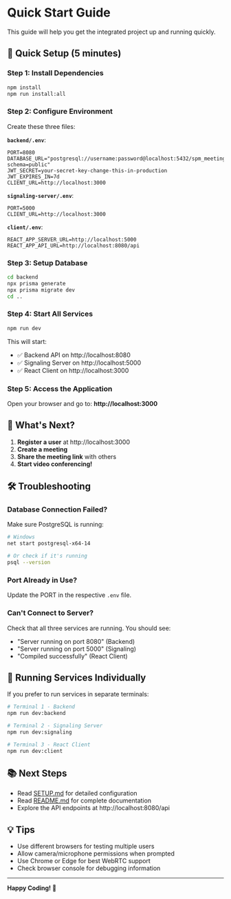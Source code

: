 # Quick Start Guide

This guide will help you get the integrated project up and running quickly.

## 🚀 Quick Setup (5 minutes)

### Step 1: Install Dependencies

```bash
npm install
npm run install:all
```

### Step 2: Configure Environment

Create these three files:

**`backend/.env`**:
```env
PORT=8080
DATABASE_URL="postgresql://username:password@localhost:5432/spm_meeting?schema=public"
JWT_SECRET=your-secret-key-change-this-in-production
JWT_EXPIRES_IN=7d
CLIENT_URL=http://localhost:3000
```

**`signaling-server/.env`**:
```env
PORT=5000
CLIENT_URL=http://localhost:3000
```

**`client/.env`**:
```env
REACT_APP_SERVER_URL=http://localhost:5000
REACT_APP_API_URL=http://localhost:8080/api
```

### Step 3: Setup Database

```bash
cd backend
npx prisma generate
npx prisma migrate dev
cd ..
```

### Step 4: Start All Services

```bash
npm run dev
```

This will start:
- ✅ Backend API on http://localhost:8080
- ✅ Signaling Server on http://localhost:5000
- ✅ React Client on http://localhost:3000

### Step 5: Access the Application

Open your browser and go to:
**http://localhost:3000**

## 📝 What's Next?

1. **Register a user** at http://localhost:3000
2. **Create a meeting**
3. **Share the meeting link** with others
4. **Start video conferencing!**

## 🛠️ Troubleshooting

### Database Connection Failed?

Make sure PostgreSQL is running:
```bash
# Windows
net start postgresql-x64-14

# Or check if it's running
psql --version
```

### Port Already in Use?

Update the PORT in the respective `.env` file.

### Can't Connect to Server?

Check that all three services are running. You should see:
- "Server running on port 8080" (Backend)
- "Server running on port 5000" (Signaling)
- "Compiled successfully" (React Client)

## 🎯 Running Services Individually

If you prefer to run services in separate terminals:

```bash
# Terminal 1 - Backend
npm run dev:backend

# Terminal 2 - Signaling Server
npm run dev:signaling

# Terminal 3 - React Client
npm run dev:client
```

## 📚 Next Steps

- Read [SETUP.md](SETUP.md) for detailed configuration
- Read [README.md](README.md) for complete documentation
- Explore the API endpoints at http://localhost:8080/api

## 💡 Tips

- Use different browsers for testing multiple users
- Allow camera/microphone permissions when prompted
- Use Chrome or Edge for best WebRTC support
- Check browser console for debugging information

---

**Happy Coding! 🎉**

